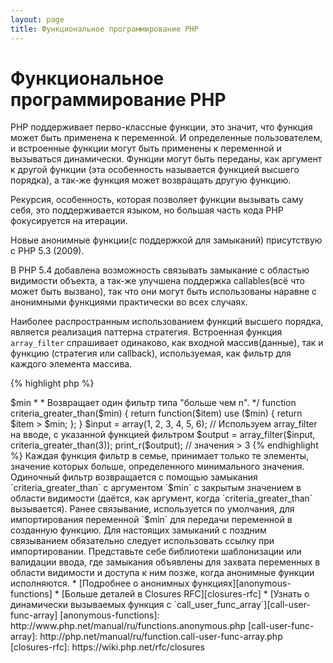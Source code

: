 ```yaml
---
layout: page
title: Функциональное программирование PHP
---
```


# Функциональное программирование PHP

PHP поддерживает перво-классные функции, это значит, что функция может быть применена к переменной. И определенные пользователем, и встроенные функции могут быть применены к переменной и вызываться динамически. Функции могут быть переданы, как аргумент к другой функции (эта особенность называется функцией высшего порядка), а так-же функция может возвращать другую функцию.

Рекурсия, особенность, которая позволяет функции вызывать саму себя, это поддерживается языком, но большая часть кода PHP фокусируется на итерации.

Новые анонимные функции(с поддержкой для замыканий) присутствую с PHP 5.3 (2009).

В PHP 5.4 добавлена возможность связывать замыкание с областью видимости объекта, а так-же улучшена поддержка callables(всё что может быть вызвано), так что они могут быть использованы наравне с анонимными функциями практически во всех случаях.

Наиболее распространным использованием функций высшего порядка, является реализация паттерна стратегия. Встроенная функция `array_filter` спрашивает одинаково, как входной массив(данные), так и функцию (стратегия или callback), используемая, как фильтр для каждого элемента массива.

{% highlight php %}
<?php
$input = array(1, 2, 3, 4, 5, 6);

// Создает новую функцию и прикрепляет её к переменой
$filter_even = function($item) {
    return ($item % 2) == 0;
};

// Встроенная функция array_filter, одинково поддерживает, и данные и функции.
$output = array_filter($input, $filter_even);

// Функции не нужно быть прикрепленной к переменной. Это так-же правильно:
$output = array_filter($input, function($item) {
    return ($item % 2) == 0;
});

print_r($output);
{% endhighlight %}

Замыкания - это анонимные функции, которые могут получить доступ к переменные, импортированным извне области видимости, без использования любых глобальных переменных. Теоретически, замыкание - функция с закрытыми некоторыми аргументами(например фиксированными) окружением, когда они объявлены. Замыкания могут обойти ограничения области переменных, чистым способом.

В следующем примере, мы используем замыкания для объявления функции, возвращающей одну функцию фильтр для `array_filter` из семьи фильтрирующих функций.

{% highlight php %}
<?php
/**
 * Создает анонимную функцию фильтр позволяющую значение > $min
 *
 * Возвращает один фильтр типа "больше чем n".
 */
function criteria_greater_than($min)
{
    return function($item) use ($min) {
        return $item > $min;
    };
}

$input = array(1, 2, 3, 4, 5, 6);

// Используем array_filter на вводе, с указанной функцией фильтром
$output = array_filter($input, criteria_greater_than(3));

print_r($output); // значения > 3
{% endhighlight %}

Каждая функция фильтр в семье, принимает только те элементы, значение которых больше, определенного минимального значения. Одиночный фильтр возвращается с помощью замыкания `criteria_greater_than` с аргументом `$min` с  закрытым значением в области видимости (даётся, как аргумент, когда `criteria_greater_than` вызывается).

Ранее связывание, используется по умолчания, для импортирования переменной `$min` для передачи переменной в созданную функцию. Для настоящих замыканий с поздним связыванием обязательно следует использовать ссылку при импортировании. Представьте себе библиотеки шаблонизации или валидации ввода, где замыкания объявлены для захвата переменных в области видимости и доступа к ним позже, когда анонимные функции исполняются.

* [Подробнее о анонимных функциях][anonymous-functions]
* [Больше деталей в Closures RFC][closures-rfc]
* [Узнать о динамически вызываемых функция с `call_user_func_array`][call-user-func-array]

[anonymous-functions]: http://www.php.net/manual/ru/functions.anonymous.php
[call-user-func-array]: http://php.net/manual/ru/function.call-user-func-array.php
[closures-rfc]: https://wiki.php.net/rfc/closures
